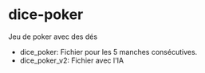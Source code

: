 # dice-poker
Jeu de poker avec des dés
- dice_poker: Fichier pour les 5 manches consécutives.
- dice_poker_v2: Fichier avec l'IA
